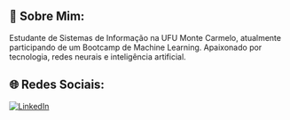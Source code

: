 ## 👋 Sobre Mim:
Estudante de Sistemas de Informação na UFU Monte Carmelo, atualmente participando de um Bootcamp de Machine Learning.
Apaixonado por tecnologia, redes neurais e inteligência artificial.


## 🌐 Redes Sociais:
[![LinkedIn](https://img.shields.io/badge/LinkedIn-%230077B5.svg?logo=linkedin&logoColor=white)](https://www.linkedin.com/in/ronny-gabryel-colatino-de-souza-5758272b8?utm_source=share&utm_campaign=share_via&utm_content=profile&utm_medium=android_app)
